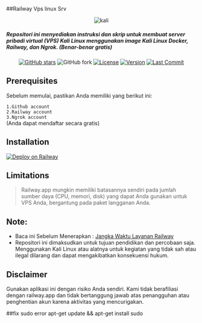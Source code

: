 ##Railway Vps linux Srv
<p align="center"><img src="https://telegra.ph/file/e230062d84a86ddeaea75.jpg?resize=1024%2C555&amp;ssl=1" alt="kali"></p>
<h5 align="left"> Repositori ini menyediakan instruksi dan skrip untuk membuat server pribadi virtual (VPS) Kali Linux menggunakan image Kali Linux Docker, Railway, dan Ngrok. (Benar-benar gratis) </h5>

<center>

[![GitHub stars](https://img.shields.io/github/stars/fatahrnmods/vps-Railwai?style=social)](https://github.com/fatahrnmods/vps-Railwai/stargazers)
![GitHub fork](https://img.shields.io/github/forks/fatahrnmods/vps-Railwai?style=social)
[![License](https://img.shields.io/badge/license-MIT-blue.svg)](https://github.com/fatahrnmods/vps-Railwai/blob/master/LICENSE)
[![Version](https://img.shields.io/badge/version-1.0.0-green.svg)](https://github.com/fatahrnmods/vps-Railwai/releases)
[![Last Commit](https://img.shields.io/github/last-commit/fatahrnmods/vps-Railwai.svg)](https://github.com/fatahrnmods/vps-Railwai/commits/master)
 
</center>

## Prerequisites
Sebelum memulai, pastikan Anda memiliki yang berikut ini:<br>

` 1.Github account ` <br>
` 2.Railway account `<br>
` 3.Ngrok account ` <br>
(Anda dapat mendaftar secara gratis)

## Installation
[![Deploy on Railway](https://railway.app/button.svg)](https://github.com/fatahrnmods/vps-Railwai/blob/main/deploy.md)

## Limitations

<blockquote>
Railway.app mungkin memiliki batasannya sendiri pada jumlah sumber daya (CPU, memori, disk) yang dapat Anda gunakan untuk VPS Anda, bergantung pada paket langganan Anda.

</blockquote>

## Note:
* Baca ini Sebelum Menerapkan : [Jangka Waktu Layanan Railway](https://railway.app/legal/fair-use)
* Repositori ini dimaksudkan untuk tujuan pendidikan dan percobaan saja. Menggunakan Kali Linux atau alatnya untuk kegiatan yang tidak sah atau ilegal dilarang dan dapat mengakibatkan konsekuensi hukum.

## Disclaimer
Gunakan aplikasi ini dengan risiko Anda sendiri. Kami tidak berafiliasi dengan railway.app dan tidak bertanggung jawab atas penangguhan atau penghentian akun karena aktivitas yang mencurigakan.

##fix sudo error 
apt-get update && apt-get install sudo